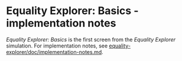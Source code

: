# Equality Explorer: Basics - implementation notes

_Equality Explorer: Basics_ is the first screen from the _Equality Explorer_ simulation. For implementation notes,
see [equality-explorer/doc/implementation-notes.md](https://github.com/phetsims/equality-explorer/blob/main/doc/implementation-notes.md).